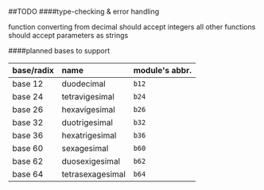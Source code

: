 ##TODO
####type-checking & error handling

function converting from decimal should accept integers
all other functions should accept parameters as strings

####planned bases to support

| base/radix | name             | module's abbr. |
|:-----------|:-----------------|:---------------|
| base 12    | duodecimal       | `b12`          |
| base 24    | tetravigesimal   | `b24`          |
| base 26    | hexavigesimal    | `b26`          |
| base 32    | duotrigesimal    | `b32`          |
| base 36    | hexatrigesimal   | `b36`          |
| base 60    | sexagesimal      | `b60`          |
| base 62    | duosexigesimal   | `b62`          |
| base 64    | tetrasexagesimal | `b64`          |
